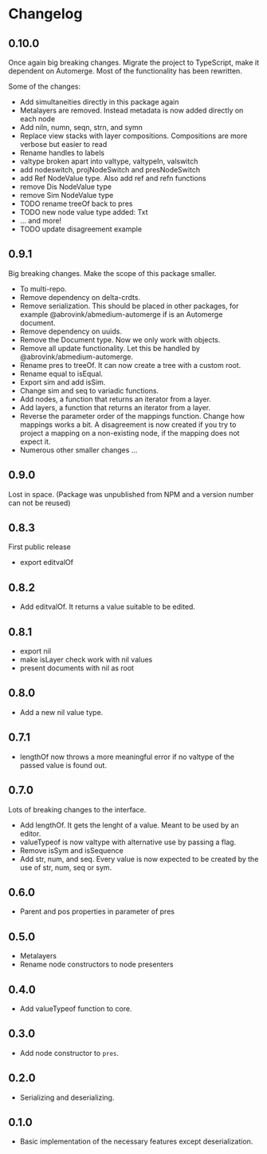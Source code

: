 # Changelog

## 0.10.0

Once again big breaking changes. Migrate the project to TypeScript, make it dependent on Automerge. Most of the functionality has been rewritten.

Some of the changes:

- Add simultaneities directly in this package again
- Metalayers are removed. Instead metadata is now added directly on each node
- Add niln, numn, seqn, strn, and symn
- Replace view stacks with layer compositions. Compositions are more verbose but easier to read
- Rename handles to labels
- valtype broken apart into valtype, valtypeIn, valswitch
- add nodeswitch, projNodeSwitch and presNodeSwitch
- add Ref NodeValue type. Also add ref and refn functions
- remove Dis NodeValue type
- remove Sim NodeValue type
- TODO rename treeOf back to pres
- TODO new node value type added: Txt
- ... and more!
- TODO update disagreement example

## 0.9.1

Big breaking changes. Make the scope of this package smaller.

- To multi-repo.
- Remove dependency on delta-crdts.
- Remove serialization. This should be placed in other packages, for example @abrovink/abmedium-automerge if is an Automerge document.
- Remove dependency on uuids.
- Remove the Document type. Now we only work with objects.
- Remove all update functionality. Let this be handled by @abrovink/abmedium-automerge.
- Rename pres to treeOf. It can now create a tree with a custom root.
- Rename equal to isEqual.
- Export sim and add isSim.
- Change sim and seq to variadic functions.
- Add nodes, a function that returns an iterator from a layer.
- Add layers, a function that returns an iterator from a layer.
- Reverse the parameter order of the mappings function. Change how mappings works a bit. A disagreement is now created if you try to project a mapping on a non-existing node, if the mapping does not expect it.
- Numerous other smaller changes ...

## 0.9.0

Lost in space. (Package was unpublished from NPM and a version number can not be reused)

## 0.8.3

First public release

- export editvalOf

## 0.8.2

- Add editvalOf. It returns a value suitable to be edited.

## 0.8.1

- export nil
- make isLayer check work with nil values
- present documents with nil as root

## 0.8.0

- Add a new nil value type.

## 0.7.1

- lengthOf now throws a more meaningful error if no valtype of the passed value is found out.

## 0.7.0

Lots of breaking changes to the interface.

- Add lengthOf. It gets the lenght of a value. Meant to be used by an editor.
- valueTypeof is now valtype with alternative use by passing a flag.
- Remove isSym and isSequence
- Add str, num, and seq. Every value is now expected to be created by the use of str, num, seq or sym.

## 0.6.0

- Parent and pos properties in parameter of pres

## 0.5.0

- Metalayers
- Rename node constructors to node presenters

## 0.4.0

- Add valueTypeof function to core.

## 0.3.0

- Add node constructor to `pres`.

## 0.2.0

- Serializing and deserializing.

## 0.1.0

- Basic implementation of the necessary features except deserialization.
